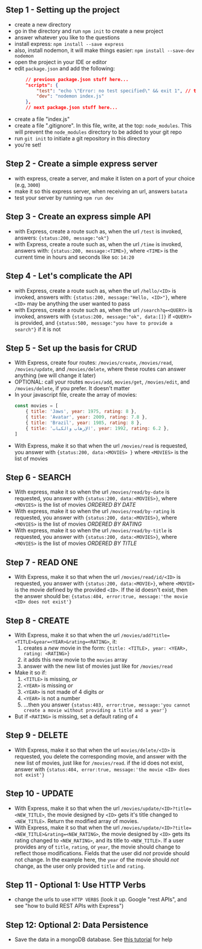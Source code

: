 ## Step 1 - Setting up the project

- create a new directory
- go in the directory and run `npm init` to create a new project
- answer whatever you like to the questions
- install express: `npm install --save express`
- also, install nodemon, it will make things easier: `npm install --save-dev nodemon`
- open the project in your IDE or editor
- edit `package.json` and add the following:
    ```json
        // previous package.json stuff here...
        "scripts": {
            "test": "echo \"Error: no test specified\" && exit 1", // this should be there
            "dev": "nodemon index.js"
        },
        // next package.json stuff here...
    ```
- create a file "index.js"
- create a file ".gitignore". In this file, write, at the top: `node_modules`. This will prevent the `node_modules` directory to be added to your git repo
- run `git init` to initiate a git repository in this directory
- you're set!

## Step 2 - Create a simple express server

- with express, create a server, and make it listen on a port of your choice (e.g, `3000`)
- make it so this express server, when receiving an url, answers `batata`
- test your server by running `npm run dev`

## Step 3 - Create an express simple API

- with Express, create a route such as, when the url `/test` is invoked, answers: `{status:200, message:"ok"}`
- with Express, create a route such as, when the url `/time` is invoked, answers with: `{status:200, message:<TIME>}`, where `<TIME>` is the current time in hours and seconds like so: `14:20`

## Step 4 - Let's complicate the API

- with Express, create a route such as, when the url `/hello/<ID>` is invoked, answers with: `{status:200, message:"Hello, <ID>"}`, where `<ID>` may be anything the user wanted to pass
- with Express, create a route such as, when the url `/search?q=<QUERY>` is invoked, answers with `{status:200, message:"ok", data:[]}` if `<QUERY>` is provided, and `{status:500, message:"you have to provide a search"}` if it is not

## Step 5 - Set up the basis for CRUD

- With Express, create four routes: `/movies/create`, `/movies/read`, `/movies/update`, and `/movies/delete`, where these routes can answer anything (we will change it later)
- OPTIONAL: call your routes `movies/add`, `movies/get`, `/movies/edit`, and `/movies/delete`, if you prefer. It doesn't matter
- In your javascript file, create the array of movies:
   ```js
   const movies = [
       { title: 'Jaws', year: 1975, rating: 8 },
       { title: 'Avatar', year: 2009, rating: 7.8 },
       { title: 'Brazil', year: 1985, rating: 8 },
       { title: 'الإرهاب والكباب‎', year: 1992, rating: 6.2 },
   ]
   ```
- With Express, make it so that when the url `/movies/read` is requested, you answer with `{status:200, data:<MOVIES> }` where `<MOVIES>` is the list of movies

## Step 6 - SEARCH

- With express, make it so when the url `/movies/read/by-date` is requested, you answer with `{status:200, data:<MOVIES>}`, where `<MOVIES>` is the list of movies *ORDERED BY DATE*
- With express, make it so when the url `/movies/read/by-rating` is requested, you answer with `{status:200, data:<MOVIES>}`, where `<MOVIES>` is the list of movies *ORDERED BY RATING*
- With express, make it so when the url `/movies/read/by-title` is requested, you answer with `{status:200, data:<MOVIES>}`, where `<MOVIES>` is the list of movies *ORDERED BY TITLE*

## Step 7 - READ ONE

- With Express, make it so that when the url `/movies/read/id/<ID>` is requested, you answer with `{status:200, data:<MOVIE>}`, where `<MOVIE>` is the movie defined by the provided `<ID>`. If the id doesn't exist, then the answer should be: `{status:404, error:true, message:'the movie <ID> does not exist'}` 

## Step 8 - CREATE

- With Express, make it so that when the url `/movies/add?title=<TITLE>&year=<YEAR>&rating=<RATING>`, it:
    1. creates a *new* movie in the form: `{title: <TITLE>, year: <YEAR>, rating: <RATING>}`
    2. it adds this new movie to the `movies` array
    3. answer with the new list of movies just like for `/movies/read`
- Make it so if:
    1. `<TITLE>` is missing, *or* 
    2. `<YEAR>` is missing *or*
    3. `<YEAR>` is not made of 4 digits *or*
    4. `<YEAR>` is not a number
    6. ...then you answer `{status:403, error:true, message:'you cannot create a movie without providing a title and a year'}`
- But if `<RATING>` is missing, set a default rating of `4`

## Step 9 - DELETE

- With Express, make it so that when the url `movies/delete/<ID>` is requested, you delete the corresponding movie, and answer with the new list of movies, just like for `/movies/read`. if the id does not exist, answer with `{status:404, error:true, message:'the movie <ID> does not exist'}`

## Step 10 - UPDATE

- With Express, make it so that when the url `/movies/update/<ID>?title=<NEW_TITLE>`, the movie designed by `<ID>` gets it's title changed to `<NEW_TITLE>`. Return the modified array of movies.
- With Express, make it so that when the url `/movies/update/<ID>?title=<NEW_TITLE>&rating=<NEW_RATING>`, the movie designed by `<ID>` gets its rating changed to `<NEW_RATING>`, and its title to `<NEW_TITLE>`. If a user provides any of `title`, `rating`, or `year`, the movie should change to reflect those modifications. Fields that the user did *not* provide should not change. In the example here, the `year` of the movie should *not* change, as the user only provided `title` and `rating`.

## Step 11 - Optional 1: Use HTTP Verbs

- change the urls to use `HTTP VERBS` (look it up. Google "rest APIs", and see "how to build REST APIs with Express")

## Step 12: Optional 2: Data Persistence

- Save the data in a mongoDB database. See [this tutorial](https://medium.freecodecamp.org/building-a-simple-node-js-api-in-under-30-minutes-a07ea9e390d2) for help 